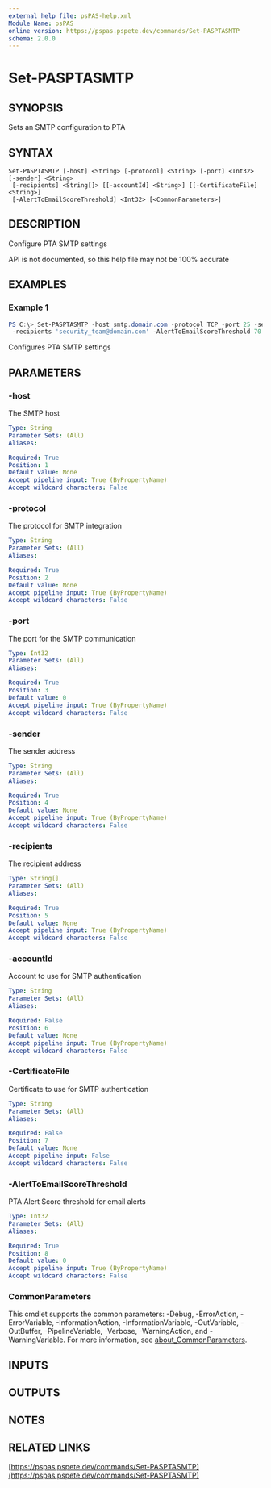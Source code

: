 ```yaml
---
external help file: psPAS-help.xml
Module Name: psPAS
online version: https://pspas.pspete.dev/commands/Set-PASPTASMTP
schema: 2.0.0
---
```


# Set-PASPTASMTP

## SYNOPSIS
Sets an SMTP configuration to PTA

## SYNTAX

```
Set-PASPTASMTP [-host] <String> [-protocol] <String> [-port] <Int32> [-sender] <String>
 [-recipients] <String[]> [[-accountId] <String>] [[-CertificateFile] <String>]
 [-AlertToEmailScoreThreshold] <Int32> [<CommonParameters>]
```

## DESCRIPTION
Configure PTA SMTP settings

API is not documented, so this help file may not be 100% accurate

## EXAMPLES

### Example 1
```powershell
PS C:\> Set-PASPTASMTP -host smtp.domain.com -protocol TCP -port 25 -sender 'PTA@domain.com' `
 -recipients 'security_team@domain.com' -AlertToEmailScoreThreshold 70
```

Configures PTA SMTP settings

## PARAMETERS

### -host
The SMTP host

```yaml
Type: String
Parameter Sets: (All)
Aliases:

Required: True
Position: 1
Default value: None
Accept pipeline input: True (ByPropertyName)
Accept wildcard characters: False
```

### -protocol
The protocol for SMTP integration

```yaml
Type: String
Parameter Sets: (All)
Aliases:

Required: True
Position: 2
Default value: None
Accept pipeline input: True (ByPropertyName)
Accept wildcard characters: False
```

### -port
The port for the SMTP communication

```yaml
Type: Int32
Parameter Sets: (All)
Aliases:

Required: True
Position: 3
Default value: 0
Accept pipeline input: True (ByPropertyName)
Accept wildcard characters: False
```

### -sender
The sender address

```yaml
Type: String
Parameter Sets: (All)
Aliases:

Required: True
Position: 4
Default value: None
Accept pipeline input: True (ByPropertyName)
Accept wildcard characters: False
```

### -recipients
The recipient address

```yaml
Type: String[]
Parameter Sets: (All)
Aliases:

Required: True
Position: 5
Default value: None
Accept pipeline input: True (ByPropertyName)
Accept wildcard characters: False
```

### -accountId
Account to use for SMTP authentication

```yaml
Type: String
Parameter Sets: (All)
Aliases:

Required: False
Position: 6
Default value: None
Accept pipeline input: True (ByPropertyName)
Accept wildcard characters: False
```

### -CertificateFile
Certificate to use for SMTP authentication

```yaml
Type: String
Parameter Sets: (All)
Aliases:

Required: False
Position: 7
Default value: None
Accept pipeline input: False
Accept wildcard characters: False
```

### -AlertToEmailScoreThreshold
PTA Alert Score threshold for email alerts

```yaml
Type: Int32
Parameter Sets: (All)
Aliases:

Required: True
Position: 8
Default value: 0
Accept pipeline input: True (ByPropertyName)
Accept wildcard characters: False
```

### CommonParameters
This cmdlet supports the common parameters: -Debug, -ErrorAction, -ErrorVariable, -InformationAction, -InformationVariable, -OutVariable, -OutBuffer, -PipelineVariable, -Verbose, -WarningAction, and -WarningVariable. For more information, see [about_CommonParameters](http://go.microsoft.com/fwlink/?LinkID=113216).

## INPUTS

## OUTPUTS

## NOTES

## RELATED LINKS

[https://pspas.pspete.dev/commands/Set-PASPTASMTP](https://pspas.pspete.dev/commands/Set-PASPTASMTP)
